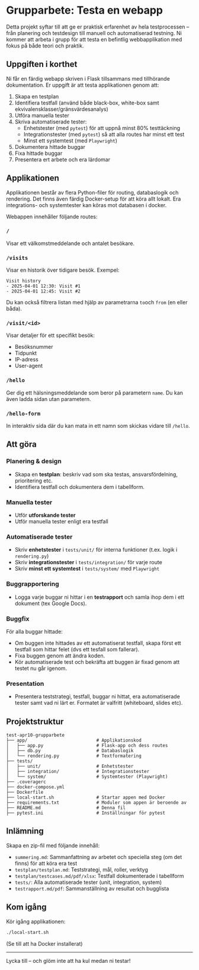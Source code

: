 # Grupparbete: Testa en webapp

Detta projekt syftar till att ge er praktisk erfarenhet av hela testprocessen – från planering och testdesign till manuell och automatiserad testning. Ni kommer att arbeta i grupp för att testa en befintlig webbapplikation med fokus på både teori och praktik.

## Uppgiften i korthet

Ni får en färdig webapp skriven i Flask tillsammans med tillhörande dokumentation. Er uppgift är att testa applikationen genom att:

1. Skapa en testplan
2. Identifiera testfall (använd både black-box, white-box samt ekvivalensklasser/gränsvärdesanalys)
3. Utföra manuella tester
4. Skriva automatiserade tester:
   - Enhetstester (med `pytest`) för att uppnå minst 80% testtäckning
   - Integrationstester (med `pytest`) så att alla routes har minst ett test
   - Minst ett systemtest (med `Playwright`)
5. Dokumentera hittade buggar
6. Fixa hittade buggar
7. Presentera ert arbete och era lärdomar

## Applikationen

Applikationen består av flera Python-filer för routing, databaslogik och rendering. Det finns även färdig Docker-setup för att köra allt lokalt. Era integrations- och systemtester kan köras mot databasen i docker.

Webappen innehåller följande routes:

### `/`  
Visar ett välkomstmeddelande och antalet besökare.

### `/visits`  
Visar en historik över tidigare besök. Exempel:  
```
Visit history  
- 2025-04-01 12:30: Visit #1  
- 2025-04-01 12:45: Visit #2  
```

Du kan också filtrera listan med hjälp av parametrarna `to`och `from` (en eller båda).

### `/visit/<id>`  
Visar detaljer för ett specifikt besök:
- Besöksnummer
- Tidpunkt
- IP-adress
- User-agent

### `/hello`
Ger dig ett hälsningsmeddelande som beror på parametern `name`. Du kan även ladda sidan utan parametern.

### `/hello-form`
In interaktiv sida där du kan mata in ett namn som skickas vidare till `/hello`.

## Att göra

### Planering & design
- Skapa en **testplan**: beskriv vad som ska testas, ansvarsfördelning, prioritering etc.
- Identifiera testfall och dokumentera dem i tabellform.

### Manuella tester
- Utför **utforskande tester**
- Utför manuella tester enligt era testfall

### Automatiserade tester
- Skriv **enhetstester** i `tests/unit/` för interna funktioner (t.ex. logik i `rendering.py`)
- Skriv **integrationstester** i `tests/integration/` för varje route
- Skriv **minst ett systemtest** i `tests/system/` med `Playwright`

### Buggrapportering
- Logga varje buggar ni hittar i en **testrapport** och samla ihop dem i ett dokument (tex Google Docs).

### Buggfix
För alla buggar hittade:
- Om buggen inte hittades av ett automatiserat testfall, skapa först ett testfall som hittar felet (dvs ett tesfall som fallerar).
- Fixa buggen genom att ändra koden.
- Kör automatiserade test och bekräfta att buggen är fixad genom att testet nu går igenom.

### Presentation
- Presentera teststrategi, testfall, buggar ni hittat, era automatiserade tester samt vad ni lärt er. Formatet är valfritt (whiteboard, slides etc).

## Projektstruktur

```
test-apr10-grupparbete
├── app/                          # Applikationskod
│   ├── app.py                    # Flask-app och dess routes
│   ├── db.py                     # Databaslogik
│   └── rendering.py              # Textformatering
├── tests/
│   ├── unit/                     # Enhetstester
│   ├── integration/              # Integrationstester
│   └── system/                   # Systemtester (Playwright)
├── .coveragerc
├── docker-compose.yml
├── Dockerfile
├── local-start.sh                # Startar appen med Docker
├── requirements.txt              # Moduler som appen är beroende av
├── README.md                     # Denna fil
├── pytest.ini                    # Inställningar för pytest
```

## Inlämning

Skapa en zip-fil med följande innehåll:

- `summering.md`: Sammanfattning av arbetet och speciella steg (om det finns) för att köra era test
- `testplan/testplan.md`: Teststrategi, mål, roller, verktyg
- `testplan/testcases.md/pdf/xlsx`: Testfall dokumenterade i tabellform
- `tests/`: Alla automatiserade tester (unit, integration, system)
- `testrapport.md/pdf`: Sammanställning av resultat och bugglista

## Kom igång

Kör igång applikationen:
```bash
./local-start.sh
```
(Se till att ha Docker installerat)

---

Lycka till – och glöm inte att ha kul medan ni testar!
